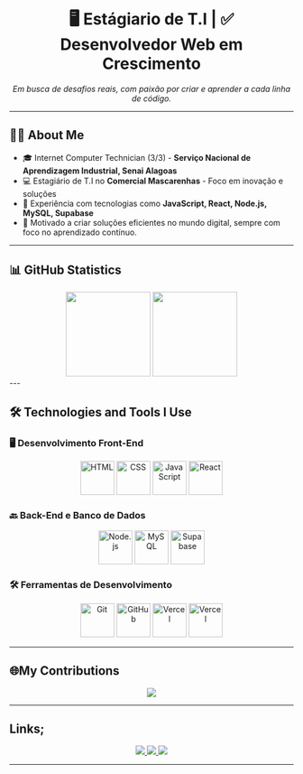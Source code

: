 <div align="center">
  
  <h1>🖥️ Estágiario de T.I | ✅ Desenvolvedor Web em Crescimento</h1>

  <p align="center">
    <i>Em busca de desafios reais, com paixão por criar e aprender a cada linha de código.</i>
  </p>
</div>

---

## 🧑‍🎓 About Me

- 🎓 Internet Computer Technician (3/3) - <strong>Serviço Nacional de Aprendizagem Industrial, Senai Alagoas</strong>
- 💻 Estagiário de T.I no <strong>Comercial Mascarenhas</strong> - Foco em inovação e soluções
- 🔧 Experiência com tecnologias como <strong>JavaScript, React, Node.js, MySQL, Supabase</strong>
- 🌟 Motivado a criar soluções eficientes no mundo digital, sempre com foco no aprendizado contínuo.

---

## 📊 GitHub Statistics


<div align="center">
  <img height="150em" src="https://github-readme-stats.vercel.app/api?username=caioarchive&show_icons=true&hide_title=true&theme=dark&hide_border=true" />
  <img height="150em" src="https://github-readme-stats.vercel.app/api/top-langs/?username=caioarchive&layout=compact&theme=dark&hide_border=true&hide=html,typescript,objective-j,css"/>

</div>
---

## 🛠️ Technologies and Tools I Use

### 🖥️ **Desenvolvimento Front-End**
<p align="center">
  <img alt="HTML" src="https://skillicons.dev/icons?i=html" width="60" height="60"/>
  <img alt="CSS" src="https://skillicons.dev/icons?i=css" width="60" height="60"/>
  <img alt="JavaScript" src="https://skillicons.dev/icons?i=js" width="60" height="60"/>
  <img alt="React" src="https://skillicons.dev/icons?i=react" width="60" height="60"/>
</p>

### 🔙 **Back-End e Banco de Dados**
<p align="center">
  <img alt="Node.js" src="https://skillicons.dev/icons?i=nodejs" width="60" height="60"/>
  <img alt="MySQL" src="https://skillicons.dev/icons?i=mysql" width="60" height="60"/>
  <img alt="Supabase" src="https://skillicons.dev/icons?i=supabase" width="60" height="60"/>
</p>

### 🛠️ **Ferramentas de Desenvolvimento**
<p align="center">
  <img alt="Git" src="https://skillicons.dev/icons?i=git" width="60" height="60"/>
  <img alt="GitHub" src="https://skillicons.dev/icons?i=github" width="60" height="60"/>
  <img alt="Vercel" src="https://skillicons.dev/icons?i=vercel" width="60" height="60"/>
  <img alt="Vercel" src="https://skillicons.dev/icons?i=linux" width="60" height="60"/>

</p>

---

## 🌐My Contributions

<div align="center">
  <img src="https://github-readme-streak-stats.herokuapp.com/?user=caioarchive&theme=dracula&hide_border=true" />
</div>


---

## Links;

<p align="center">
  <a href="https://www.linkedin.com/in/seu-usuario" target="_blank">
    <img src="https://img.shields.io/badge/LinkedIn-0077B5?style=for-the-badge&logo=linkedin&logoColor=white"/>
  </a>
  <a href="https://github.com/caioarchive" target="_blank">
    <img src="https://img.shields.io/badge/GitHub-100000?style=for-the-badge&logo=github&logoColor=white"/>
  </a>
  <a href="https://www.instagram.com/caioarchive" target="_blank">
    <img src="https://img.shields.io/badge/Instagram-E4405F?style=for-the-badge&logo=instagram&logoColor=white"/>
  </a>
</p>

---
